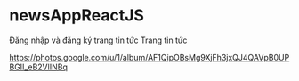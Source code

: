 
# newsAppReactJS
Đăng nhập và đăng ký trang tin tức
Trang tin tức

https://photos.google.com/u/1/album/AF1QipOBsMg9XjFh3jxQJ4QAVpB0UPBGII_eB2VlINBq
